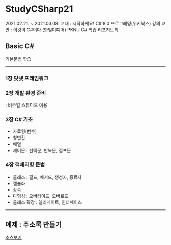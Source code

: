 # StudyCSharp21

2021.02.21. ~ 2021.03.08.
교재 : 시작하세요! C# 8.0 프로그래밍(위키북스)
강의 교안 : 이것이 C#이다 (한빛미디어)
PKNU C# 학습 리포지토리


## Basic C#

기본문법 학습

---------------------------------------------

### 1장 닷넷 프레임워크


### 2장 개발 환경 준비
 : 비주얼 스튜디오 이용


### 3장 C# 기초
 - 자료형(변수)
 - 형변환
 - 배열
 - 제어문 : 선택문, 반복문, 점프문


### 4장 객체지향 문법
 - 클래스 : 필드, 메서드, 생성자, 종료자
 - 캡슐화
 - 상속
 - 다형성 : 오버라이드, 오버로드
 - 클래스 확장 : 델리게이트, 인터페이스

---------------------------------------------
## 예제 : 주소록 만들기

[소스보기](https://github.com/joohy97/StudyCSharp21/tree/main/chap99/AddressBookApp)

